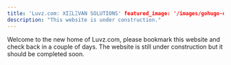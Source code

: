 ```yaml
---
title: 'Luvz.com: XIΞLΞVAN SOLUTIONS' featured_image: '/images/gohugo-default-sample-hero-image.jpg'
description: "This website is under construction."
---
```


Welcome to the new home of Luvz.com, please bookmark this website and check back in a couple of days. The website is
still under construction but it should be completed soon.
